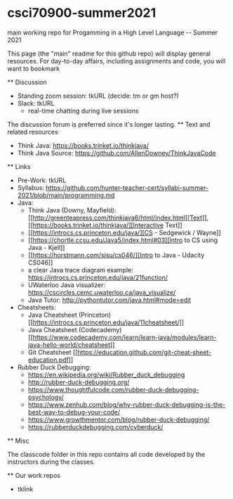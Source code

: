 # csci70900-summer2021
main working repo for Progamming in a High Level Language -- Summer 2021

This page (the "main" readme for this github repo) will display general resources. For day-to-day affairs, including assignments and code, you will want to bookmark

** Discussion
- Standing zoom session: tkURL (decide: tm or gm host?)
- Slack: tkURL
  - real-time chatting during live sessions

The discussion forum is preferred since it's longer lasting.
** Text and related resources
- Think Java: https://books.trinket.io/thinkjava/
- Think Java Source: https://github.com/AllenDowney/ThinkJavaCode

** Links

- Pre-Work: tkURL
- Syllabus: https://github.com/hunter-teacher-cert/syllabi-summer-2021/blob/main/programming.md
- Java:
  - Think Java (Downy, Mayfield): [[http://greenteapress.com/thinkjava6/html/index.html][Text]], [[https://books.trinket.io/thinkjava/][Interactive Text]]
  - [[https://introcs.cs.princeton.edu/java/][CS - Sedgewick / Wayne]]
  - [[https://chortle.ccsu.edu/Java5/index.html#03][Intro to CS using Java - Kjell]]
  - [[https://horstmann.com/sjsu/cs046/][Intro to Java - Udacity CS046]]
  - a clear Java trace diagram example: https://introcs.cs.princeton.edu/java/21function/
  - UWaterloo Java visualizer: https://cscircles.cemc.uwaterloo.ca/java_visualize/
  - Java Tutor: http://pythontutor.com/java.html#mode=edit
- Cheatsheets:
  - Java Cheatsheet (Princeton) [[https://introcs.cs.princeton.edu/java/11cheatsheet/]]
  - Java Cheatsheet (Codecademy) [[https://www.codecademy.com/learn/learn-java/modules/learn-java-hello-world/cheatsheet]]
  - Git Cheatsheet [[https://education.github.com/git-cheat-sheet-education.pdf]]
- Rubber Duck Debugging:
  - https://en.wikipedia.org/wiki/Rubber_duck_debugging
  - http://rubber-duck-debugging.org/
  - https://www.thoughtfulcode.com/rubber-duck-debugging-psychology/
  - https://www.zenhub.com/blog/why-rubber-duck-debugging-is-the-best-way-to-debug-your-code/
  - https://www.growthmentor.com/blog/rubber-duck-debugging/
  - https://rubberduckdebugging.com/cyberduck/


** Misc

The classcode folder in this repo contains all code developed by the
instructors during the classes.

** Our work repos
- tklink
